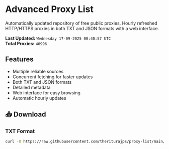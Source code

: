 # Advanced Proxy List

Automatically updated repository of free public proxies. Hourly refreshed HTTP/HTTPS proxies in both TXT and JSON formats with a web interface.

**Last Updated:** `Wednesday 17-09-2025 00:40:57 UTC`  
**Total Proxies:** `40996`

## Features
- Multiple reliable sources
- Concurrent fetching for faster updates
- Both TXT and JSON formats
- Detailed metadata
- Web interface for easy browsing
- Automatic hourly updates

## 📥 Download

### TXT Format
```bash
curl -O https://raw.githubusercontent.com/theriturajps/proxy-list/main/proxies.txt